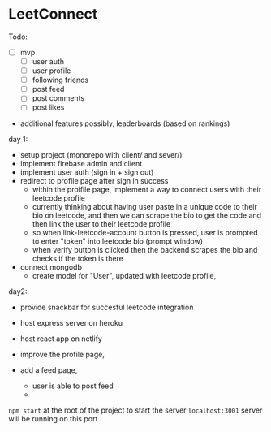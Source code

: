 # LeetConnect

Todo:

- [ ] mvp 
  - [ ] user auth
  - [ ] user profile
  - [ ] following friends
  - [ ] post feed
  - [ ] post comments
  - [ ] post likes
  
- additional features possibly, leaderboards (based on rankings)

day 1:
- setup project (monorepo with client/ and sever/)
- implement firebase admin and client 
- implement user auth (sign in + sign out)
- redirect to profile page after sign in success
  - within the proifile page, implement a way to connect users with their leetcode profile
  - currently thinking about having user paste in a unique code to their bio on leetcode, and then we can scrape the bio to get the code and then link the user to their leetcode profile
  - so when link-leetcode-account button is pressed, user is prompted to enter "token" into leetcode bio (prompt window)
  - when verify button is clicked then the backend scrapes the bio and checks if the token is there
- connect mongodb
  - create model for "User", updated with leetcode profile, 

day2:
- provide snackbar for succesful leetcode integration
- host express server on heroku
- host react app on netlify

- improve the profile page, 
- add a feed page, 
  - user is able to post feed
  - 

`npm start` at the root of the project to start the server
`localhost:3001` server will be running on this port